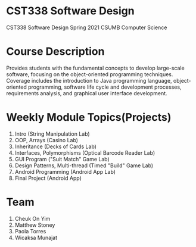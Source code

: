 # CST338 Software Design
CST338 Software Design Spring 2021 CSUMB Computer Science

# Course Description
Provides students with the fundamental concepts to develop large-scale software, focusing on the object-oriented programming techniques. Coverage includes the introduction to Java programming language, object-oriented programming, software life cycle and development processes, requirements analysis, and graphical user interface development.

# Weekly Module Topics(Projects)
1. Intro (String Manipulation Lab)
2. OOP, Arrays (Casino Lab)
3. Inheritance (Decks of Cards Lab)
4. Interfaces, Polymorphisms (Optical Barcode Reader Lab)
5. GUI Program ("Suit Match" Game Lab)
6. Design Patterns, Multi-thread (Timed "Build" Game Lab)
7. Android Programming (Android App Lab)
8. Final Project (Android App)

# Team 
1. Cheuk On Yim
2. Matthew Stoney
3. Paola Torres
4. Wicaksa Munajat
